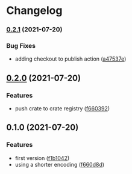 # Changelog

### [0.2.1](https://www.github.com/CfirTsabari/yeast-rs/compare/v0.2.0...v0.2.1) (2021-07-20)


### Bug Fixes

* adding checkout to publish action ([a47537e](https://www.github.com/CfirTsabari/yeast-rs/commit/a47537eee0be8f105295f6602fc0a88a43a9f49f))

## [0.2.0](https://www.github.com/CfirTsabari/yeast-rs/compare/v0.1.0...v0.2.0) (2021-07-20)


### Features

* push crate to crate registry ([f660392](https://www.github.com/CfirTsabari/yeast-rs/commit/f6603924db9856e9d208e2c9d1c11ac6fa42921e))

## 0.1.0 (2021-07-20)


### Features

* first version ([f1b1042](https://www.github.com/CfirTsabari/yeast-rs/commit/f1b10429d095adfe6ec7178d8847f13bccdb9f5c))
* using a shorter encoding ([f660d8d](https://www.github.com/CfirTsabari/yeast-rs/commit/f660d8d978d153f22b92d2c8694aea2664372d6a))
